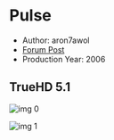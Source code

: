 # Pulse

* Author: aron7awol
* [Forum Post](https://www.avsforum.com/threads/bass-eq-for-filtered-movies.2995212/post-56893306)
* Production Year: 2006

## TrueHD 5.1

![img 0](https://i.imgur.com/9gVBBeL.jpg)

![img 1](https://i.imgur.com/tYDxowk.png)

